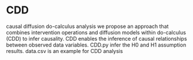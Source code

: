 # CDD
causal diffusion do-calculus analysis
we propose an approach that combines intervention operations and diffusion models within do-calculus (CDD) to infer causality. CDD enables the inference of causal relationships between observed data variables.
CDD.py infer the H0 and H1 assumption results.
data.csv is an example for CDD analysis 
